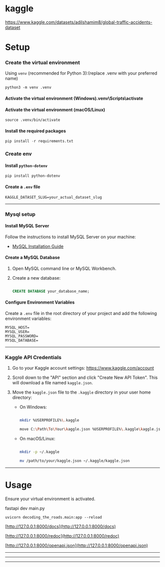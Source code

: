 # kaggle

https://www.kaggle.com/datasets/adilshamim8/global-traffic-accidents-dataset

# Setup

### Create the virtual environment

Using `venv` (recommended for Python 3):(replace .venv with your preferred name)

```
python3 -m venv .venv
```

#### **Activate the virtual environment (Windows)**.venv\Scripts\activate

#### Activate the virtual environment (macOS/Linux)

```
source .venv/bin/activate
```

#### Install the required packages

```python
pip install -r requirements.txt
```

### Create env

#### Install `python-dotenv`

`pip install python-dotenv`

#### Create a `.env` file

`KAGGLE_DATASET_SLUG=your_actual_dataset_slug`

---

### Mysql setup

#### Install MySQL Server

Follow the instructions to install MySQL Server on your machine:

- [MySQL Installation Guide](https://dev.mysql.com/doc/mysql-installation-excerpt/5.7/en/)

#### Create a MySQL Database

1. Open MySQL command line or MySQL Workbench.
2. Create a new database:

   ```sql

   CREATE DATABASE your_database_name;

   ```

#### Configure Environment Variables

Create a `.env` file in the root directory of your project and add the following environment variables:

```env
MYSQL_HOST=
MYSQL_USER=
MYSQL_PASSWORD=
MYSQL_DATABASE=
```

---

### Kaggle API Credentials

1. Go to your Kaggle account settings: https://www.kaggle.com/account
2. Scroll down to the "API" section and click "Create New API Token". This will download a file named `kaggle.json`.
3. Move the `kaggle.json` file to the `.kaggle` directory in your user home directory:

   - On Windows:

     ```sh

     mkdir %USERPROFILE%\.kaggle

     move C:\Path\To\Your\kaggle.json %USERPROFILE%\.kaggle\kaggle.json

     ```
   - On macOS/Linux:

     ```sh

     mkdir -p ~/.kaggle

     mv /path/to/your/kaggle.json ~/.kaggle/kaggle.json

     ```

---

# Usage

Ensure your virtual environment is activated.

fastapi dev main.py

```
uvicorn decoding_the_roads.main:app --reload 
```

[http://127.0.0.1:8000/docs](http://127.0.0.1:8000/docs)

[http://127.0.0.1:8000/redoc](http://127.0.0.1:8000/redoc)

[http://127.0.0.1:8000/openapi.json](http://127.0.0.1:8000/openapi.json)

---

---

---
